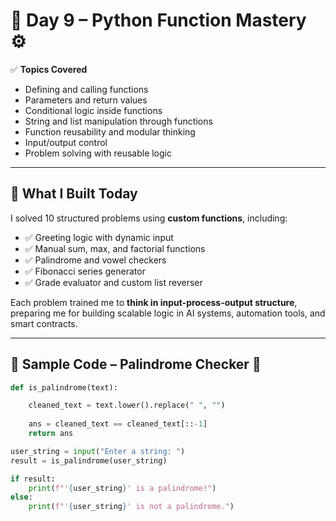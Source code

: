 # 🧠 Day 9 – Python Function Mastery ⚙️

✅ **Topics Covered**
- Defining and calling functions
- Parameters and return values
- Conditional logic inside functions
- String and list manipulation through functions
- Function reusability and modular thinking
- Input/output control
- Problem solving with reusable logic

---

## 🚀 What I Built Today

I solved 10 structured problems using **custom functions**, including:

- ✅ Greeting logic with dynamic input
- ✅ Manual sum, max, and factorial functions
- ✅ Palindrome and vowel checkers
- ✅ Fibonacci series generator
- ✅ Grade evaluator and custom list reverser

Each problem trained me to **think in input-process-output structure**, preparing me for building scalable logic in AI systems, automation tools, and smart contracts.

---

## 🧪 Sample Code – Palindrome Checker 🔄

```python
def is_palindrome(text):

    cleaned_text = text.lower().replace(" ", "")
    
    ans = cleaned_text == cleaned_text[::-1]
    return ans

user_string = input("Enter a string: ")
result = is_palindrome(user_string)

if result:
    print(f"'{user_string}' is a palindrome!")
else:
    print(f"'{user_string}' is not a palindrome.")
